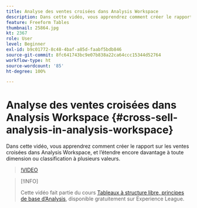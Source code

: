 ```yaml
---
title: Analyse des ventes croisées dans Analysis Workspace
description: Dans cette vidéo, vous apprendrez comment créer le rapport sur les ventes croisées dans Analysis Workspace, et l’étendre encore davantage à toute dimension ou classification à plusieurs valeurs.
feature: Freeform Tables
thumbnail: 25864.jpg
kt: 2367
role: User
level: Beginner
exl-id: b9c01772-8c48-4baf-a85d-faabf5bdb846
source-git-commit: 8fc641743bc9e07b838a22ca64ccc15344d52764
workflow-type: ht
source-wordcount: '85'
ht-degree: 100%

---
```


# Analyse des ventes croisées dans Analysis Workspace {#cross-sell-analysis-in-analysis-workspace}

Dans cette vidéo, vous apprendrez comment créer le rapport sur les ventes croisées dans Analysis Workspace, et l’étendre encore davantage à toute dimension ou classification à plusieurs valeurs.

>[!VIDEO](https://video.tv.adobe.com/v/25864/?quality=12&learn=on)

>[!INFO]
>
> Cette vidéo fait partie du cours [Tableaux à structure libre, principes de base d’Analysis](https://experienceleague.adobe.com/?recommended=Analytics-U-1-2020.3&amp;lang=fr), disponible gratuitement sur Experience League.
